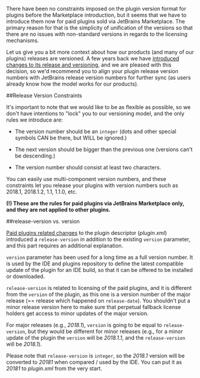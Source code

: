 [//]: # (title: Notes on the paid plugins versioning)

There have been no constraints imposed on the plugin version format for plugins before the Marketplace introduction, but it seems that we have to introduce them now for paid plugins sold via JetBrains Marketplace. The primary reason for that is the simplicity of unification of the versions so that there are no issues with non-standard versions in regards to the licensing mechanisms.

Let us give you a bit more context about how our products (and many of our plugins) releases are versioned. A few years back we have [introduced changes to its release and versioning](https://blog.jetbrains.com/blog/2016/03/09/jetbrains-toolbox-release-and-versioning-changes/), and we are pleased with this decision, so we'd recommend you to align your plugin release version numbers with JetBrains release version numbers for further sync (as users already know how the model works for our products).

##Release Version Constraints

It's important to note that we would like to be as flexible as possible, so we don't have intentions to "lock" you to our versioning model, and the only rules we introduce are:

* The version number should be an `integer` (dots and other special symbols CAN be there, but WILL be ignored.)

* The next version should be bigger than the previous one (versions can't be descending.)

* The version number should consist at least two characters.

You can easily use multi-component version numbers, and these constraints let you release your plugins with version numbers such as 2018.1, 2018.1.2, 1.1, 1.1.0, etc.

**(!) These are the rules for paid plugins via JetBrains Marketplace only, and they are not applied to other plugins.**

##release-version vs. version

[Paid plugins related changes](3.%20Prepare%20a%20plugin%20to%20be%20sold%20via%20the%20marketplace%20%5Bplugin.xml%20parameters%5D.md) to the plugin descriptor (*plugin.xml*) introduced a `release-version` in addition to the existing `version` parameter, and this part requires an additional explanation.

`version` parameter has been used for a long time as a full version number. It is used by the IDE and plugins repository to define the latest compatible update of the plugin for an IDE build, so that it can be offered to be installed or downloaded.

`release-version` is related to licensing of the paid plugins, and it is different from the `version` of the plugin, as this one is a version number of the major release (== release which happened on `release-date`). You shouldn't put a minor release version here to make sure that perpetual fallback license holders get access to minor updates of the major version.

For major releases (e.g., *2018.1*), `version` is going to be equal to `release-version`, but they would be different for minor releases (e.g., for a minor update of the plugin the `version` will be *2018.1.1*, and the `release-version` will be *2018.1*).

Please note that `release-version` is `integer`, so the *2018.1* version will be converted to *20181* when compared / used by the IDE. You can put it as *20181* to *plugin.xml* from the very start.